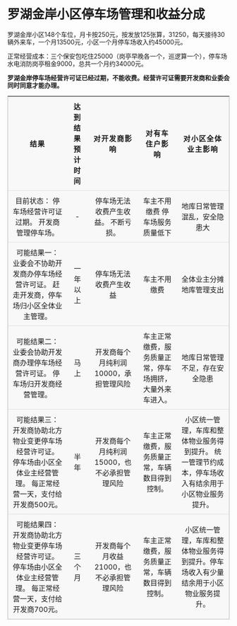 
# 罗湖金岸小区停车场管理和收益分成

<style>
body {
  line-height: 1.25;
}

table {
  border: 1px solid #ccc;
  border-collapse: collapse;
  margin: 0;
  padding: 0;
  width: 100%;
  table-layout: fixed;
}

table caption {
  font-size: 1.5em;
  margin: .5em 0 .75em;
}

table tr {
  background-color: #f8f8f8;
  border: 1px solid #ddd;
  padding: .35em;
}

table th,
table td {
  padding: .625em;
  text-align: center;
}

table th {
  font-size: 1em;
  letter-spacing: .1em;
  text-transform: uppercase;
}

@media screen and (max-width: 600px) {
  table {
    border: 0;
  }

  table caption {
    font-size: 1.3em;
  }

  table thead {
    border: none;
    clip: rect(0 0 0 0);
    height: 1px;
    margin: -1px;
    overflow: hidden;
    padding: 0;
    position: absolute;
    width: 1px;
  }

  table tr {
    border-bottom: 3px solid #ddd;
    display: block;
    margin-bottom: .625em;
  }

  table td {
    border-bottom: 1px solid #ddd;
    display: block;
    font-size: 1em;
    text-align: right;
  }

  table td::before {
    /*
    * aria-label has no advantage, it won't be read inside a table
    content: attr(aria-label);
    */
    content: attr(data-label);
    float: left;
    font-weight: bold;
    text-transform: uppercase;
  }

  table td:last-child {
    border-bottom: 0;
  }
}

</style>


罗湖金岸小区148个车位，月卡按250元，按发放125张算，31250，每天接待30辆外来车，一个月13500元，小区一个月停车场收入约45000元。

正常经营成本：三个保安包吃住25000（岗亭早晚各一个，巡逻算一个），停车场水电消防岗亭租金9000，总共一个月约34000元。

**罗湖金岸停车场经营许可证已经过期，不能收费。经营许可证需要开发商和业委会同时同意才能办理。**



<table>
  <thead>
    <tr>
      <th scope="col">结果</th>
	  <th scope="col">达到结果预计时间</th>
      <th scope="col">对开发商影响</th>
      <th scope="col">对有车住户影响</th>
      <th scope="col">对小区全体业主影响</th>
    </tr>
  </thead>
  <tbody>
  <!------------------------ 正文从这里开始  --------------------------------->

  
  










<tr>
<td data-label="结果">目前状态：
停车场经营许可证过期。
开发商管理停车场。</td>
<td data-label="达到结果预计时间">-</td>
<td data-label="对开发商影响">停车场无法收费产生收益。
不断亏损。</td>
<td data-label="对有车住户影响">车主不用缴费
停车场服务质量低下</td>
<td data-label="对小区全体业主影响">地库日常管理混乱，安全隐患大</td>
</tr>

<tr>
<td data-label="结果">可能结果一：
业委会不协助开发商办停车场经营许可证。
赶走开发商，停车场归小区全体业主管理。</td>
<td data-label="达到结果预计时间">一年以上</td>
<td data-label="对开发商影响">停车场无法收费产生收益</td>
<td data-label="对有车住户影响">车主不用缴费</td>
<td data-label="对小区全体业主影响">全体业主分摊地库管理支出</td>
</tr>

<tr>
<td data-label="结果">可能结果二：
业委会协助开发商办理停车场经营许可证。
停车场归开发商经营管理。</td>
<td data-label="达到结果预计时间">马上</td>
<td data-label="对开发商影响">开发商每个月纯利润10000，承担管理风险</td>
<td data-label="对有车住户影响">车主正常缴费，服务质量正常，停车场拥挤，大量外来车进入。</td>
<td data-label="对小区全体业主影响">地库日常管理不足，存在安全隐患</td>
</tr>

<tr>
<td data-label="结果">可能结果三：
开发商协助北方物业变更停车场经营许可证。
停车场由小区全体业主经营管理。
每正常经营一天，支付给开发商500元。</td>
<td data-label="达到结果预计时间">半年</td>
<td data-label="对开发商影响">开发商每个月纯利润15000，也不必承担管理风险</td>
<td data-label="对有车住户影响">车主正常缴费，服务质量正常，车辆数目得到控制。</td>
<td data-label="对小区全体业主影响">小区统一管理，车库和整体物业服务得到提升。
统一管理节约成本，停车场收入有结余用于小区物业服务提升。</td>
</tr>

<tr>
<td data-label="结果">可能结果四：
开发商协助北方物业变更停车场经营许可证。
停车场由小区全体业主经营管理。
每正常经营一天，支付给开发商700元。</td>
<td data-label="达到结果预计时间">三个月</td>
<td data-label="对开发商影响">开发商每个月收益21000，也不必承担管理风险</td>
<td data-label="对有车住户影响">车主正常缴费，服务质量正常，车辆数目得到控制。</td>
<td data-label="对小区全体业主影响">小区统一管理，车库和整体物业服务得到提升。停车场收入有少量结余用于小区物业服务提升。</td>
</tr>


  </tbody>
</table>

